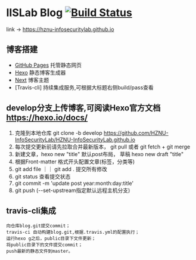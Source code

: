 # IISLab Blog [![Build Status](https://travis-ci.org/HZNU-InfoSecurityLab/HZNU-InfoSecurityLab.github.io.svg?branch=develop)](https://travis-ci.org/github/HZNU-InfoSecurityLab/HZNU-InfoSecurityLab.github.io)
link -> https://hznu-infosecuritylab.github.io

## 博客搭建
 - [GitHub Pages]() 托管静态网页
 - [Hexo](https://hexo.io/zh-cn/docs/) 静态博客生成器
  - [Next]() 博客主题
 - [Travis-cli] 持续集成服务,可根据大标题右侧build/pass查看

## develop分支上传博客,可阅读Hexo官方文档<https://hexo.io/docs/>
  1. 克隆到本地仓库 git clone -b develop https://github.com/HZNU-InfoSecurityLab/HZNU-InfoSecurityLab.github.io
  2. 每次提交更新前请先拉取合并最新版本， git pull 或者 git fetch + git merge
  3. 新建文章，hexo new "title" 默认post布局， 草稿 hexo new draft "title"
  4. 根据Front-matter 格式开头配置文章(标签，分类等)
  5. git add file ｜｜ git add . 提交所有修改
  6. git status 查看提交状态
  7. git commit -m 'update post year:month:day:title'
  8. git push (--set-upstream指定默认远程主机分支)

## travis-cli集成
```
向仓库blog.git提交commit；
travis-ci 自动构建blog.git,根据.travis.yml的配置执行；
运行hexo g之后，public目录下文件更新；
将public目录下的文件提交commit；
push最新的静态文件到master。
```
